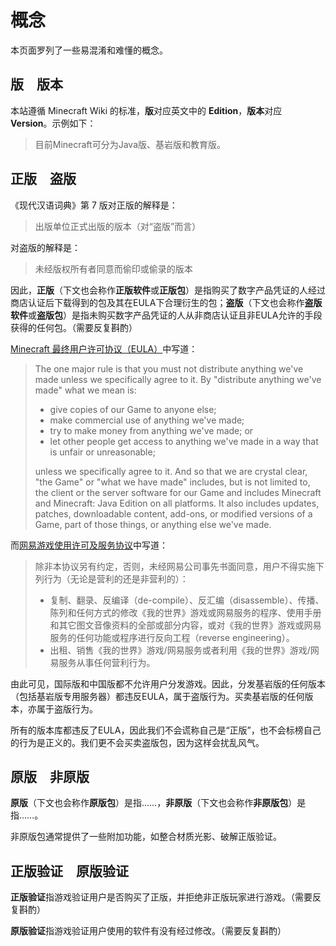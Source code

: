 # 概念
本页面罗列了一些易混淆和难懂的概念。

## 版&emsp;版本
本站遵循 Minecraft Wiki 的标准，**版**对应英文中的 **Edition**，**版本**对应 **Version**。示例如下：

> 目前Minecraft可分为Java版、基岩版和教育版。

## 正版　盗版
《现代汉语词典》第 7 版对正版的解释是：

> 出版单位正式出版的版本（对“盗版”而言）

对盗版的解释是：

> 未经版权所有者同意而偷印或偷录的版本

因此，**正版**（下文也会称作**正版软件**或**正版包**）是指购买了数字产品凭证的人经过商店认证后下载得到的包及其在EULA下合理衍生的包；**盗版**（下文也会称作**盗版软件**或**盗版包**）是指未购买数字产品凭证的人从非商店认证且非EULA允许的手段获得的任何包。（需要反复斟酌）

[Minecraft 最终用户许可协议（EULA）](https://www.minecraft.net/en-us/eula)中写道：

> The one major rule is that you must not distribute anything we've made unless we specifically agree to it. By "distribute anything we've made" what we mean is:
>
> - give copies of our Game to anyone else;
> - make commercial use of anything we've made;
> - try to make money from anything we've made; or
> - let other people get access to anything we've made in a way that is unfair or unreasonable;
>
> unless we specifically agree to it. And so that we are crystal clear, "the Game" or "what we have made" includes, but is not limited to, the client or the server software for our Game and includes Minecraft and Minecraft: Java Edition on all platforms. It also includes updates, patches, downloadable content, add-ons, or modified versions of a Game, part of those things, or anything else we've made.

而[网易游戏使用许可及服务协议](https://mc.163.com/news/update/20180619/29176_719812.html)中写道：

> 除非本协议另有约定，否则，未经网易公司事先书面同意，用户不得实施下列行为（无论是营利的还是非营利的）：
>
>  - 复制、翻录、反编译（de-compile）、反汇编（disassemble）、传播、陈列和任何方式的修改《我的世界》游戏或网易服务的程序、使用手册和其它图文音像资料的全部或部分内容，或对《我的世界》游戏或网易服务的任何功能或程序进行反向工程（reverse engineering）。
>  - 出租、销售《我的世界》游戏/网易服务或者利用《我的世界》游戏/网易服务从事任何营利行为。

由此可见，国际版和中国版都不允许用户分发游戏。因此，分发基岩版的任何版本（包括基岩版专用服务器）都违反EULA，属于盗版行为。买卖基岩版的任何版本，亦属于盗版行为。

所有的版本库都违反了EULA，因此我们不会谎称自己是“正版”，也不会标榜自己的行为是正义的。我们更不会买卖盗版包，因为这样会扰乱风气。

## 原版　非原版
**原版**（下文也会称作**原版包**）是指……，**非原版**（下文也会称作**非原版包**）是指……。

非原版包通常提供了一些附加功能，如整合材质光影、破解正版验证。

## 正版验证　原版验证
**正版验证**指游戏验证用户是否购买了正版，并拒绝非正版玩家进行游戏。（需要反复斟酌）

**原版验证**指游戏验证用户使用的软件有没有经过修改。（需要反复斟酌）
